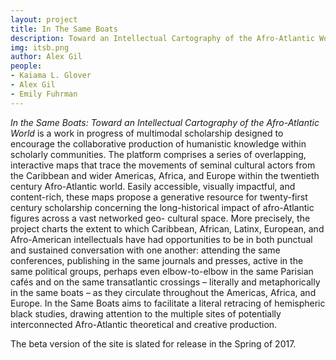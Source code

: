 ```yaml
---
layout: project
title: In The Same Boats
description: Toward an Intellectual Cartography of the Afro-Atlantic World.
img: itsb.png
author: Alex Gil
people:
- Kaiama L. Glover
- Alex Gil
- Emily Fuhrman
---
```


*In the Same Boats: Toward an Intellectual Cartography of the Afro-Atlantic World* is a work in progress of multimodal scholarship designed to encourage the collaborative production of humanistic knowledge within scholarly communities. The platform comprises a series of overlapping, interactive maps that trace the movements of seminal cultural actors from the Caribbean and wider Americas, Africa, and Europe within the twentieth century Afro-Atlantic world. Easily accessible, visually impactful, and content-rich, these maps propose a generative resource for twenty-first century scholarship concerning the long-historical impact of afro-Atlantic figures across a vast networked geo-
cultural space. More precisely, the project charts the extent to which Caribbean, African, Latinx,
European, and Afro-American intellectuals have had opportunities to be in both punctual and sustained
conversation with one another: attending the same conferences, publishing in the same journals and
presses, active in the same political groups, perhaps even elbow-to-elbow in the same Parisian cafés and on the same transatlantic crossings – literally and metaphorically in the same boats – as they circulate throughout the Americas, Africa, and Europe. In the Same Boats aims to facilitate a literal retracing of hemispheric black studies, drawing attention to the multiple sites of potentially interconnected Afro-Atlantic theoretical and creative production.

The beta version of the site is slated for release in the Spring of 2017.

